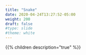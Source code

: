 ```yaml
---
title: "Snake"
date: 2020-04-24T13:27:52-05:00
weight: 200
draft: false
#type: slide
#theme: white
---
```


{{% children description="true" %}}

